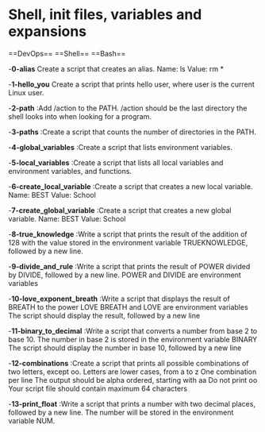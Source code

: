 # Shell, init files, variables and expansions

==DevOps==
==Shell==
==Bash==

-**0-alias**
Create a script that creates an alias.
Name: ls
Value: rm *
  

-**1-hello_you**
Create a script that prints hello user, where user is the current Linux user.
  

-**2-path**
:Add /action to the PATH. /action should be the last directory the shell looks into when looking for a program.
  

-**3-paths**
:Create a script that counts the number of directories in the PATH.
  

-**4-global_variables**
:Create a script that lists environment variables.
  

-**5-local_variables**
:Create a script that lists all local variables and environment variables, and functions.
  

-**6-create_local_variable**
:Create a script that creates a new local variable.
Name: BEST
Value: School
  

-**7-create_global_variable**
:Create a script that creates a new global variable.
Name: BEST
Value: School
  

-**8-true_knowledge**
:Write a script that prints the result of the addition of 128 with the value stored in the environment variable TRUEKNOWLEDGE, followed by a new line.
  

-**9-divide_and_rule**
:Write a script that prints the result of POWER divided by DIVIDE, followed by a new line.
POWER and DIVIDE are environment variables


-**10-love_exponent_breath**
:Write a script that displays the result of BREATH to the power LOVE
BREATH and LOVE are environment variables
The script should display the result, followed by a new line
  

-**11-binary_to_decimal**
:Write a script that converts a number from base 2 to base 10.
The number in base 2 is stored in the environment variable BINARY
The script should display the number in base 10, followed by a new line
  

-**12-combinations**
:Create a script that prints all possible combinations of two letters, except oo.
Letters are lower cases, from a to z
One combination per line
The output should be alpha ordered, starting with aa
Do not print oo
Your script file should contain maximum 64 characters
  

-**13-print_float**
:Write a script that prints a number with two decimal places, followed by a new line.
The number will be stored in the environment variable NUM.


